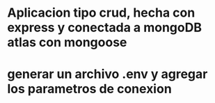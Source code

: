 # Aplicacion tipo crud, hecha con express y conectada a mongoDB atlas con mongoose
# generar un archivo .env y agregar los parametros de conexion
